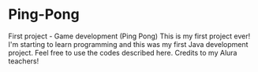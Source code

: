 # Ping-Pong
First project - Game development (Ping Pong)
This is my first project ever! I'm starting to learn programming and this was my first Java development project.
Feel free to use the codes described here.
Credits to my Alura teachers!
